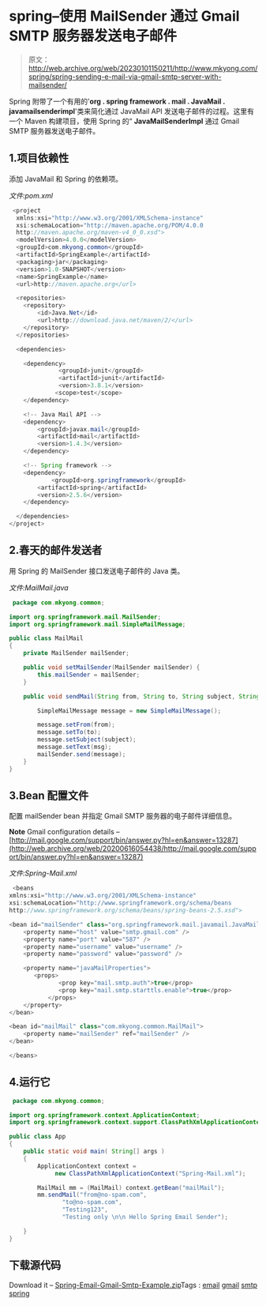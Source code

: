 # spring–使用 MailSender 通过 Gmail SMTP 服务器发送电子邮件

> 原文：<http://web.archive.org/web/20230101150211/http://www.mkyong.com/spring/spring-sending-e-mail-via-gmail-smtp-server-with-mailsender/>

Spring 附带了一个有用的'**org . spring framework . mail . JavaMail . javamailsenderimpl**'类来简化通过 JavaMail API 发送电子邮件的过程。这里有一个 Maven 构建项目，使用 Spring 的“ **JavaMailSenderImpl** 通过 Gmail SMTP 服务器发送电子邮件。

## 1.项目依赖性

添加 JavaMail 和 Spring 的依赖项。

*文件:pom.xml*

```java
 <project  
  xmlns:xsi="http://www.w3.org/2001/XMLSchema-instance"
  xsi:schemaLocation="http://maven.apache.org/POM/4.0.0 
  http://maven.apache.org/maven-v4_0_0.xsd">
  <modelVersion>4.0.0</modelVersion>
  <groupId>com.mkyong.common</groupId>
  <artifactId>SpringExample</artifactId>
  <packaging>jar</packaging>
  <version>1.0-SNAPSHOT</version>
  <name>SpringExample</name>
  <url>http://maven.apache.org</url>

  <repositories>
  	<repository>
  		<id>Java.Net</id>
  		<url>http://download.java.net/maven/2/</url>
  	</repository>
  </repositories>

  <dependencies>

    <dependency>
              <groupId>junit</groupId>
              <artifactId>junit</artifactId>
              <version>3.8.1</version>
             <scope>test</scope>
    </dependency>

    <!-- Java Mail API -->
    <dependency>
	    <groupId>javax.mail</groupId>
	    <artifactId>mail</artifactId>
	    <version>1.4.3</version>
    </dependency>

    <!-- Spring framework -->
    <dependency>
     	    <groupId>org.springframework</groupId>
	    <artifactId>spring</artifactId>
	    <version>2.5.6</version>
    </dependency>

  </dependencies>
</project> 
```

## 2.春天的邮件发送者

用 Spring 的 MailSender 接口发送电子邮件的 Java 类。

*文件:MailMail.java*

```java
 package com.mkyong.common;

import org.springframework.mail.MailSender;
import org.springframework.mail.SimpleMailMessage;

public class MailMail
{
	private MailSender mailSender;

	public void setMailSender(MailSender mailSender) {
		this.mailSender = mailSender;
	}

	public void sendMail(String from, String to, String subject, String msg) {

		SimpleMailMessage message = new SimpleMailMessage();

		message.setFrom(from);
		message.setTo(to);
		message.setSubject(subject);
		message.setText(msg);
		mailSender.send(message);	
	}
} 
```

## 3.Bean 配置文件

配置 mailSender bean 并指定 Gmail SMTP 服务器的电子邮件详细信息。

**Note**
Gmail configuration details – [http://mail.google.com/support/bin/answer.py?hl=en&answer=13287](http://web.archive.org/web/20200616054438/http://mail.google.com/support/bin/answer.py?hl=en&answer=13287)

*文件:Spring-Mail.xml*

```java
 <beans 
xmlns:xsi="http://www.w3.org/2001/XMLSchema-instance"
xsi:schemaLocation="http://www.springframework.org/schema/beans
http://www.springframework.org/schema/beans/spring-beans-2.5.xsd">

<bean id="mailSender" class="org.springframework.mail.javamail.JavaMailSenderImpl">
	<property name="host" value="smtp.gmail.com" />
	<property name="port" value="587" />
	<property name="username" value="username" />
	<property name="password" value="password" />

	<property name="javaMailProperties">
	   <props>
       	      <prop key="mail.smtp.auth">true</prop>
       	      <prop key="mail.smtp.starttls.enable">true</prop>
       	   </props>
	</property>
</bean>

<bean id="mailMail" class="com.mkyong.common.MailMail">
	<property name="mailSender" ref="mailSender" />
</bean>

</beans> 
```

## 4.运行它

```java
 package com.mkyong.common;

import org.springframework.context.ApplicationContext;
import org.springframework.context.support.ClassPathXmlApplicationContext;

public class App 
{
    public static void main( String[] args )
    {
    	ApplicationContext context = 
             new ClassPathXmlApplicationContext("Spring-Mail.xml");

    	MailMail mm = (MailMail) context.getBean("mailMail");
        mm.sendMail("from@no-spam.com",
    		   "to@no-spam.com",
    		   "Testing123", 
    		   "Testing only \n\n Hello Spring Email Sender");

    }
} 
```

## 下载源代码

Download it – [Spring-Email-Gmail-Smtp-Example.zip](http://web.archive.org/web/20200616054438/http://www.mkyong.com/wp-content/uploads/2010/03/Spring-Email-Gmail-Smtp-Example.zip)Tags : [email](http://web.archive.org/web/20200616054438/https://mkyong.com/tag/email/) [gmail](http://web.archive.org/web/20200616054438/https://mkyong.com/tag/gmail/) [smtp](http://web.archive.org/web/20200616054438/https://mkyong.com/tag/smtp/) [spring](http://web.archive.org/web/20200616054438/https://mkyong.com/tag/spring/)<input type="hidden" id="mkyong-current-postId" value="4067">